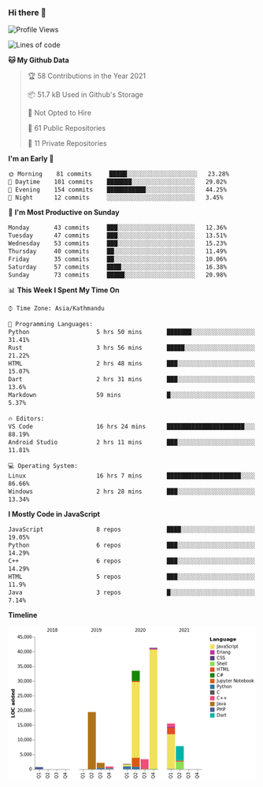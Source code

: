 ### Hi there 👋


<!--START_SECTION:waka-->
![Profile Views](http://img.shields.io/badge/Profile%20Views-1-blue)

![Lines of code](https://img.shields.io/badge/From%20Hello%20World%20I%27ve%20Written-127373%20lines%20of%20code-blue)

**🐱 My Github Data** 

> 🏆 58 Contributions in the Year 2021
 > 
> 📦 51.7 kB Used in Github's Storage 
 > 
> 🚫 Not Opted to Hire
 > 
> 📜 61 Public Repositories 
 > 
> 🔑 11 Private Repositories  
 > 
**I'm an Early 🐤** 

```text
🌞 Morning    81 commits     █████░░░░░░░░░░░░░░░░░░░░   23.28% 
🌆 Daytime    101 commits    ███████░░░░░░░░░░░░░░░░░░   29.02% 
🌃 Evening    154 commits    ███████████░░░░░░░░░░░░░░   44.25% 
🌙 Night      12 commits     ░░░░░░░░░░░░░░░░░░░░░░░░░   3.45%

```
📅 **I'm Most Productive on Sunday** 

```text
Monday       43 commits     ███░░░░░░░░░░░░░░░░░░░░░░   12.36% 
Tuesday      47 commits     ███░░░░░░░░░░░░░░░░░░░░░░   13.51% 
Wednesday    53 commits     ███░░░░░░░░░░░░░░░░░░░░░░   15.23% 
Thursday     40 commits     ██░░░░░░░░░░░░░░░░░░░░░░░   11.49% 
Friday       35 commits     ██░░░░░░░░░░░░░░░░░░░░░░░   10.06% 
Saturday     57 commits     ████░░░░░░░░░░░░░░░░░░░░░   16.38% 
Sunday       73 commits     █████░░░░░░░░░░░░░░░░░░░░   20.98%

```


📊 **This Week I Spent My Time On** 

```text
⌚︎ Time Zone: Asia/Kathmandu

💬 Programming Languages: 
Python                   5 hrs 50 mins       ███████░░░░░░░░░░░░░░░░░░   31.41% 
Rust                     3 hrs 56 mins       █████░░░░░░░░░░░░░░░░░░░░   21.22% 
HTML                     2 hrs 48 mins       ███░░░░░░░░░░░░░░░░░░░░░░   15.07% 
Dart                     2 hrs 31 mins       ███░░░░░░░░░░░░░░░░░░░░░░   13.6% 
Markdown                 59 mins             █░░░░░░░░░░░░░░░░░░░░░░░░   5.37%

🔥 Editors: 
VS Code                  16 hrs 24 mins      ██████████████████████░░░   88.19% 
Android Studio           2 hrs 11 mins       ███░░░░░░░░░░░░░░░░░░░░░░   11.81%

💻 Operating System: 
Linux                    16 hrs 7 mins       █████████████████████░░░░   86.66% 
Windows                  2 hrs 28 mins       ███░░░░░░░░░░░░░░░░░░░░░░   13.34%

```

**I Mostly Code in JavaScript** 

```text
JavaScript               8 repos             ████░░░░░░░░░░░░░░░░░░░░░   19.05% 
Python                   6 repos             ███░░░░░░░░░░░░░░░░░░░░░░   14.29% 
C++                      6 repos             ███░░░░░░░░░░░░░░░░░░░░░░   14.29% 
HTML                     5 repos             ███░░░░░░░░░░░░░░░░░░░░░░   11.9% 
Java                     3 repos             █░░░░░░░░░░░░░░░░░░░░░░░░   7.14%

```


**Timeline**

![Chart not found](https://raw.githubusercontent.com/voidash/voidash/main/charts/bar_graph.png) 


<!--END_SECTION:waka-->


<!--
**voidash/voidash** is a ✨ _special_ ✨ repository because its `README.md` (this file) appears on your GitHub profile.

Here are some ideas to get you started:

- 🔭 I’m currently working on ...
- 🌱 I’m currently learning ...
- 👯 I’m looking to collaborate on ...
- 🤔 I’m looking for help with ...
- 💬 Ask me about ...
- 📫 How to reach me: ...
- 😄 Pronouns: ...
- ⚡ Fun fact: ...
-->
